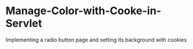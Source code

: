# Manage-Color-with-Cooke-in-Servlet
Implementing a radio button page and setting its background with cookies
